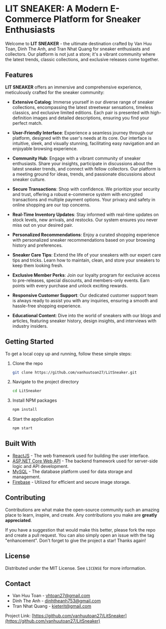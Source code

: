 # LIT SNEAKER: A Modern E-Commerce Platform for Sneaker Enthusiasts

Welcome to **LIT SNEAKER** - the ultimate destination crafted by Van Huu Toan, Dinh The Anh, and Tran Nhat Quang for sneaker enthusiasts and collectors. Our platform is not just a store; it's a vibrant community where the latest trends, classic collections, and exclusive releases come together.

## Features

**LIT SNEAKER** offers an immersive and comprehensive experience, meticulously crafted for the sneaker community:

- **Extensive Catalog**: Immerse yourself in our diverse range of sneaker collections, encompassing the latest streetwear sensations, timeless classics, and exclusive limited editions. Each pair is presented with high-definition images and detailed descriptions, ensuring you find your perfect match.

- **User-Friendly Interface**: Experience a seamless journey through our platform, designed with the user's needs at its core. Our interface is intuitive, sleek, and visually stunning, facilitating easy navigation and an enjoyable browsing experience.

- **Community Hub**: Engage with a vibrant community of sneaker enthusiasts. Share your insights, participate in discussions about the latest sneaker trends, and connect with fellow collectors. Our platform is a meeting ground for ideas, trends, and passionate discussions about sneaker culture.

- **Secure Transactions**: Shop with confidence. We prioritize your security and trust, offering a robust e-commerce system with encrypted transactions and multiple payment options. Your privacy and safety in online shopping are our top concerns.

- **Real-Time Inventory Updates**: Stay informed with real-time updates on stock levels, new arrivals, and restocks. Our system ensures you never miss out on your desired pair.

- **Personalized Recommendations**: Enjoy a curated shopping experience with personalized sneaker recommendations based on your browsing history and preferences.

- **Sneaker Care Tips**: Extend the life of your sneakers with our expert care tips and tricks. Learn how to maintain, clean, and store your sneakers to keep them looking fresh.

- **Exclusive Member Perks**: Join our loyalty program for exclusive access to pre-releases, special discounts, and members-only events. Earn points with every purchase and unlock exciting rewards.

- **Responsive Customer Support**: Our dedicated customer support team is always ready to assist you with any inquiries, ensuring a smooth and hassle-free shopping experience.

- **Educational Content**: Dive into the world of sneakers with our blogs and articles, featuring sneaker history, design insights, and interviews with industry insiders.

## Getting Started

To get a local copy up and running, follow these simple steps:

1. Clone the repo
   ```sh
   git clone https://github.com/vanhuutoan27/LitSneaker.git
   ```
2. Navigate to the project directory
   ```sh
   cd LitSneaker
   ```
3. Install NPM packages
   ```sh
   npm install
   ```
4. Start the application
   ```sh
   npm start
   ```

## Built With

- [ReactJS](https://reactjs.org/) - The web framework used for building the user interface.
- [ASP.NET Core Web API](https://dotnet.microsoft.com/apps/aspnet/apis) - The backend framework used for server-side logic and API development.
- [MySQL](https://www.mysql.com/) - The database platform used for data storage and management.
- [Firebase](https://firebase.google.com/) - Utilized for efficient and secure image storage.

## Contributing

Contributions are what make the open-source community such an amazing place to learn, inspire, and create. Any contributions you make are **greatly appreciated**.

If you have a suggestion that would make this better, please fork the repo and create a pull request. You can also simply open an issue with the tag "enhancement". Don't forget to give the project a star! Thanks again!

## License

Distributed under the MIT License. See `LICENSE` for more information.

## Contact

- Van Huu Toan - [vhtoan27@gmail.com](mailto:vhtoan27@gmail.com)
- Dinh The Anh - [dinhtheanh753@gmail.com](mailto:dinhtheanh753@gmail.com)
- Tran Nhat Quang - [kieterit@gmail.com](mailto:kieterit@gmail.com)

Project Link: [https://github.com/vanhuutoan27/LitSneaker](https://github.com/vanhuutoan27/LitSneaker)
